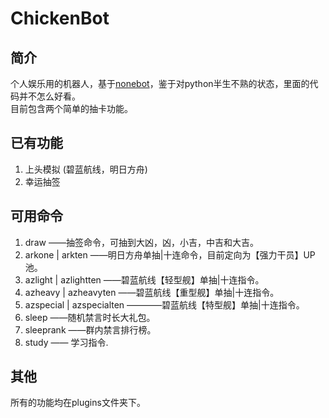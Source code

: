 # ChickenBot
## 简介
个人娱乐用的机器人，基于[nonebot]，鉴于对python半生不熟的状态，里面的代码并不怎么好看。  
目前包含两个简单的抽卡功能。

[nonebot]: https://github.com/richardchien/nonebot
## 已有功能
1. 上头模拟 (碧蓝航线，明日方舟)
2. 幸运抽签

## 可用命令
1. draw ——抽签命令，可抽到大凶，凶，小吉，中吉和大吉。
2. arkone | arkten ——明日方舟单抽|十连命令，目前定向为【强力干员】UP池。
3. azlight | azlightten ——碧蓝航线【轻型舰】单抽|十连指令。
4. azheavy | azheavyten ——碧蓝航线【重型舰】单抽|十连指令。
5. azspecial | azspecialten ————碧蓝航线【特型舰】单抽|十连指令。
6. sleep ——随机禁言时长大礼包。
7. sleeprank ——群内禁言排行榜。
8. study —— 学习指令.

## 其他
所有的功能均在plugins文件夹下。 